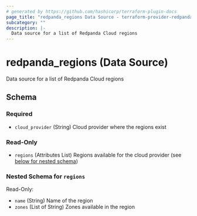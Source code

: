 ```yaml
---
# generated by https://github.com/hashicorp/terraform-plugin-docs
page_title: "redpanda_regions Data Source - terraform-provider-redpanda"
subcategory: ""
description: |-
  Data source for a list of Redpanda Cloud regions
---
```


# redpanda_regions (Data Source)

Data source for a list of Redpanda Cloud regions



<!-- schema generated by tfplugindocs -->
## Schema

### Required

- `cloud_provider` (String) Cloud provider where the regions exist

### Read-Only

- `regions` (Attributes List) Regions available for the cloud provider (see [below for nested schema](#nestedatt--regions))

<a id="nestedatt--regions"></a>
### Nested Schema for `regions`

Read-Only:

- `name` (String) Name of the region
- `zones` (List of String) Zones available in the region
